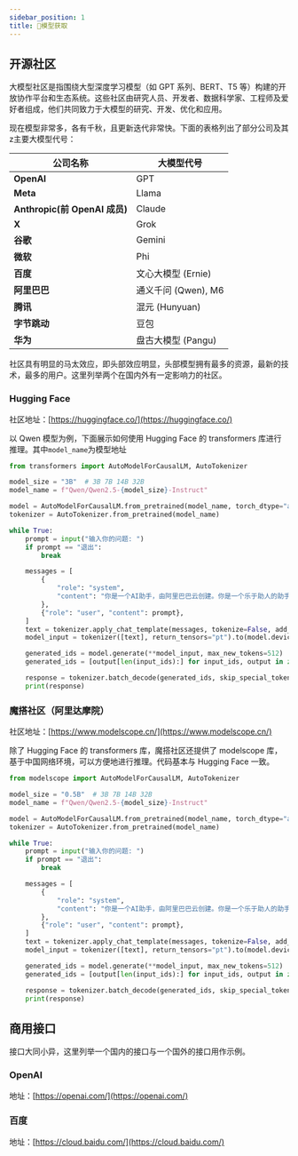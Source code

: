 ```yaml
---
sidebar_position: 1
title: 🚧模型获取
---
```


## 开源社区

大模型社区是指围绕大型深度学习模型（如 GPT 系列、BERT、T5 等）构建的开放协作平台和生态系统。这些社区由研究人员、开发者、数据科学家、工程师及爱好者组成，他们共同致力于大模型的研究、开发、优化和应用。

现在模型非常多，各有千秋，且更新迭代非常快。下面的表格列出了部分公司及其z主要大模型代号：

| **公司名称**                  | **大模型代号**      |
| ----------------------------- | ------------------- |
| **OpenAI**                    | GPT                 |
| **Meta**                      | Llama               |
| **Anthropic(前 OpenAI 成员)** | Claude              |
| **X**                         | Grok                |
| **谷歌**                      | Gemini              |
| **微软**                      | Phi                 |
| **百度**                      | 文心大模型 (Ernie)  |
| **阿里巴巴**                  | 通义千问 (Qwen), M6 |
| **腾讯**                      | 混元 (Hunyuan)      |
| **字节跳动**                  | 豆包                |
| **华为**                      | 盘古大模型 (Pangu)  |

社区具有明显的马太效应，即头部效应明显，头部模型拥有最多的资源，最新的技术，最多的用户。这里列举两个在国内外有一定影响力的社区。

### Hugging Face

社区地址：[https://huggingface.co/](https://huggingface.co/)

以 Qwen 模型为例，下面展示如何使用 Hugging Face 的 transformers 库进行推理。其中`model_name`为模型地址

```python showLineNumbers
from transformers import AutoModelForCausalLM, AutoTokenizer

model_size = "3B"  # 3B 7B 14B 32B
model_name = f"Qwen/Qwen2.5-{model_size}-Instruct"

model = AutoModelForCausalLM.from_pretrained(model_name, torch_dtype="auto", device_map="auto")
tokenizer = AutoTokenizer.from_pretrained(model_name)

while True:
    prompt = input("输入你的问题: ")
    if prompt == "退出":
        break

    messages = [
        {
            "role": "system",
            "content": "你是一个AI助手，由阿里巴巴云创建。你是一个乐于助人的助手。你总是以中文回答问题。",
        },
        {"role": "user", "content": prompt},
    ]
    text = tokenizer.apply_chat_template(messages, tokenize=False, add_generation_prompt=True)
    model_input = tokenizer([text], return_tensors="pt").to(model.device)

    generated_ids = model.generate(**model_input, max_new_tokens=512)
    generated_ids = [output[len(input_ids):] for input_ids, output in zip(model_input.input_ids, generated_ids)]

    response = tokenizer.batch_decode(generated_ids, skip_special_tokens=True)[0]
    print(response)
```

### 魔搭社区（阿里达摩院）

社区地址：[https://www.modelscope.cn/](https://www.modelscope.cn/)

除了 Hugging Face 的 transformers 库，魔搭社区还提供了 modelscope 库，基于中国网络环境，可以方便地进行推理。代码基本与 Hugging Face 一致。

```python showLineNumbers
from modelscope import AutoModelForCausalLM, AutoTokenizer

model_size = "0.5B"  # 3B 7B 14B 32B
model_name = f"Qwen/Qwen2.5-{model_size}-Instruct"

model = AutoModelForCausalLM.from_pretrained(model_name, torch_dtype="auto", device_map="auto")
tokenizer = AutoTokenizer.from_pretrained(model_name)

while True:
    prompt = input("输入你的问题: ")
    if prompt == "退出":
        break

    messages = [
        {
            "role": "system",
            "content": "你是一个AI助手，由阿里巴巴云创建。你是一个乐于助人的助手。你总是以中文回答问题。",
        },
        {"role": "user", "content": prompt},
    ]
    text = tokenizer.apply_chat_template(messages, tokenize=False, add_generation_prompt=True)
    model_input = tokenizer([text], return_tensors="pt").to(model.device)

    generated_ids = model.generate(**model_input, max_new_tokens=512)
    generated_ids = [output[len(input_ids):] for input_ids, output in zip(model_input.input_ids, generated_ids)]

    response = tokenizer.batch_decode(generated_ids, skip_special_tokens=True)[0]
    print(response)
```

## 商用接口

接口大同小异，这里列举一个国内的接口与一个国外的接口用作示例。

### OpenAI

地址：[https://openai.com/](https://openai.com/)

### 百度

地址：[https://cloud.baidu.com/](https://cloud.baidu.com/)
